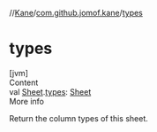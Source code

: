 //[Kane](../index.md)/[com.github.jomof.kane](index.md)/[types](types.md)



# types  
[jvm]  
Content  
val [Sheet](../com.github.jomof.kane.impl.sheet/-sheet/index.md).[types](types.md): [Sheet](../com.github.jomof.kane.impl.sheet/-sheet/index.md)  
More info  


Return the column types of this sheet.

  



